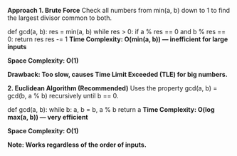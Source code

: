 **Approach 1. Brute Force**
Check all numbers from min(a, b) down to 1 to find the largest divisor common to both.

def gcd(a, b):
    res = min(a, b)
    while res > 0:
        if a % res == 0 and b % res == 0:
            return res
        res -= 1
**Time Complexity: O(min(a, b)) — inefficient for large inputs**

**Space Complexity: O(1)**

**Drawback: Too slow, causes Time Limit Exceeded (TLE) for big numbers.**

**2. Euclidean Algorithm (Recommended)**
Uses the property gcd(a, b) = gcd(b, a % b) recursively until b == 0.

def gcd(a, b):
    while b:
        a, b = b, a % b
    return a
**Time Complexity: O(log max(a, b)) — very efficient**

**Space Complexity: O(1)**

**Note: Works regardless of the order of inputs.**

